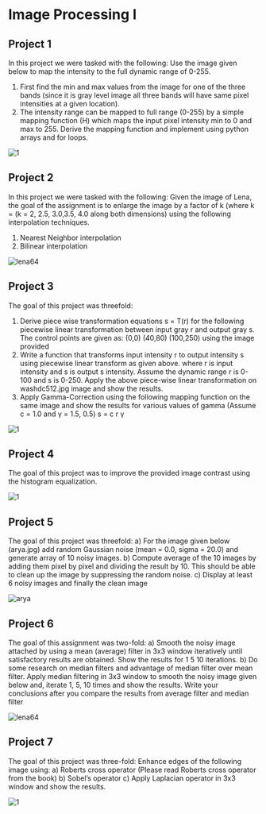 # Image Processing I

## Project 1
In this project we were tasked with the following: 
Use the image given below to map the intensity to the full dynamic range of 0-255.
1. First find the min and max values from the image for one of the three bands (since it is gray level
image all three bands will have same pixel intensities at a given location).
2. The intensity range can be mapped to full range (0-255) by a simple mapping function (H) which
maps the input pixel intensity min to 0 and max to 255. Derive the mapping function and
implement using python arrays and for loops.

![1](https://user-images.githubusercontent.com/62857780/145594456-e107ed3a-f3f9-40ad-8e3c-f3ecd736fb38.png)

## Project 2
In this project we were tasked with the following: 
Given the image of Lena, the goal of the assignment is to enlarge the image by a factor of k (where k = (k = 2,
2.5, 3.0,3.5, 4.0 along both dimensions) using the following interpolation techniques.
1. Nearest Neighbor interpolation
2. Bilinear interpolation

![lena64](https://user-images.githubusercontent.com/62857780/145594684-14f7c8b1-4db7-4cd9-a8be-0897f7d3300b.jpg)

## Project 3
The goal of this project was threefold:
1. Derive piece wise transformation equations s = T(r) for the following piecewise linear
transformation between input gray r and output gray s. The control points are given as: (0,0)
(40,80) (100,250) using the image provided
2. Write a function that transforms input intensity r to output intensity s using piecewise linear
transform as given above. where r is input intensity and s is output s intensity. Assume the
dynamic range r is 0-100 and s is 0-250. Apply the above piece-wise linear transformation on
washdc512.jpg image and show the results.
3. Apply Gamma-Correction using the following mapping function on the same image and show
the results for various values of gamma (Assume c = 1.0 and γ = 1.5, 0.5) s = c r γ

![1](https://user-images.githubusercontent.com/62857780/145594456-e107ed3a-f3f9-40ad-8e3c-f3ecd736fb38.png)

## Project 4
The goal of this project was to improve the provided image contrast using the
histogram equalization.

![1](https://user-images.githubusercontent.com/62857780/145594456-e107ed3a-f3f9-40ad-8e3c-f3ecd736fb38.png)

## Project 5
The goal of this project was threefold:
a) For the image given below (arya.jpg) add random Gaussian noise (mean = 0.0, sigma = 20.0) and
generate array of 10 noisy images.
b) Compute average of the 10 images by adding them pixel by pixel and dividing the result by 10. This
should be able to clean up the image by suppressing the random noise.
c) Display at least 6 noisy images and finally the clean image

![arya](https://user-images.githubusercontent.com/62857780/145595201-7ea842e8-787c-442f-8c18-d8b39f8cd525.jpg)

## Project 6
The goal of this assignment was two-fold:
a) Smooth the noisy image attached by using a mean (average) filter in 3x3 window iteratively until
satisfactory results are obtained. Show the results for 1 5 10 iterations.
b) Do some research on median filters and advantage of median filter over mean filter. Apply median
filtering in 3x3 window to smooth the noisy image given below and, iterate 1, 5, 10 times and show the
results. Write your conclusions after you compare the results from average filter and median filter

![lena64](https://user-images.githubusercontent.com/62857780/145594684-14f7c8b1-4db7-4cd9-a8be-0897f7d3300b.jpg)

## Project 7
The goal of this project was three-fold:
Enhance edges of the following image using:
a) Roberts cross operator (Please read Roberts cross operator from the book)
b) Sobel’s operator
c) Apply Laplacian operator in 3x3 window and show the results.

![1](https://user-images.githubusercontent.com/62857780/145594456-e107ed3a-f3f9-40ad-8e3c-f3ecd736fb38.png)


